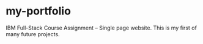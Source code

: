 # my-portfolio
IBM Full-Stack Course Assignment – Single page website. This is my first of many future projects.
